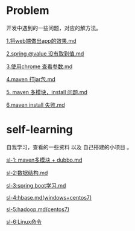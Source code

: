 # Problem  
开发中遇到的一些问题，对应的解方法。


[1.将web端做出app的效果.md](https://github.com/solar233/Problem/blob/master/1.%E5%B0%86web%E7%AB%AF%E5%81%9A%E5%87%BAapp%E7%9A%84%E6%95%88%E6%9E%9C.md)   

[2.spring @value 没有取到值.md](https://github.com/solar233/Problem/blob/master/2.spring%20%40value%20%E6%B2%A1%E6%9C%89%E5%8F%96%E5%88%B0%E5%80%BC.md)  

[3.使用chrome 查看参数.md](https://github.com/solar233/Problem/blob/master/3.%E4%BD%BF%E7%94%A8chrome%20%E6%9F%A5%E7%9C%8B%E5%8F%82%E6%95%B0.md)  

[4.maven 打jar包.md](https://github.com/solar233/Problem/blob/master/4.maven%20%E6%89%93jar%E5%8C%85.md)  

[5. maven 多模块，install 问题.md](https://github.com/solar233/Problem/blob/master/5.%20maven%20%E5%A4%9A%E6%A8%A1%E5%9D%97%EF%BC%8Cinstall%20%E9%97%AE%E9%A2%98.md)

[6.maven install 失败.md](https://github.com/solar233/Problem/blob/master/6.maven%20install%20%E5%A4%B1%E8%B4%A5.md)



# self-learning  
自我学习，查看的一些资料 以及 自己搭建的小项目 。 

[sl-1: maven多模块 + dubbo.md](https://github.com/solar233/Problem/blob/master/self-learning/sl-1:%20maven%E5%A4%9A%E6%A8%A1%E5%9D%97%20%2B%20dubbo.md)

[sl-2:数据结构.md](https://github.com/solar233/Problem/blob/master/self-learning/sl-2:%E6%95%B0%E6%8D%AE%E7%BB%93%E6%9E%84.md)

[sl-3:spring boot学习.md](https://github.com/solar233/Problem/blob/master/self-learning/sl-3:spring%20boot%E5%AD%A6%E4%B9%A0.md)  

[sl-4:hbase.md(windows+centos7)](https://github.com/solar233/Problem/blob/master/self-learning/sl-4%20hbase.md)   

[sl-5:hadoop.md(centos7)](https://github.com/solar233/Problem/blob/master/self-learning/sl-5:hadoop.md)  

[sl-6:Linux命令](https://github.com/solar233/Problem/blob/master/self-learning/sl-6:Linux%E5%91%BD%E4%BB%A4.md)
